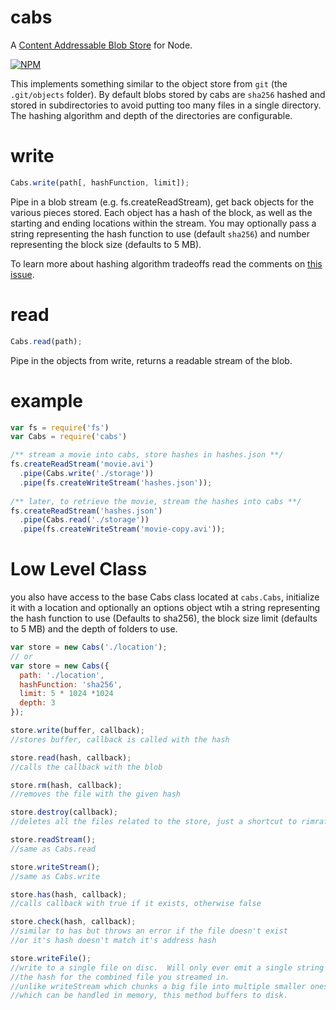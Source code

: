 cabs
====

A [Content Addressable Blob Store](https://en.wikipedia.org/wiki/Content-addressable_storage) for Node.

[![NPM](https://nodei.co/npm/cabs.png)](https://nodei.co/npm/cabs/)

This implements something similar to the object store from `git` (the `.git/objects` folder). By default blobs stored by cabs are `sha256` hashed and stored in subdirectories to avoid putting too many files in a single directory. The hashing algorithm and depth of the directories are configurable.

write
====

```js
Cabs.write(path[, hashFunction, limit]);
```

Pipe in a blob stream (e.g. fs.createReadStream), get back objects for the various pieces stored. Each object has a hash of the block, as well as the starting and ending locations within the stream. You may optionally pass a string representing the hash function to use (default `sha256`) and number representing the block size (defaults to 5 MB).

To learn more about hashing algorithm tradeoffs read the comments on [this issue](https://github.com/calvinmetcalf/cabs/pull/4).

read
====

```js
Cabs.read(path);
```

Pipe in the objects from write, returns a readable stream of the blob.

example
====

```js
var fs = require('fs')
var Cabs = require('cabs')

/** stream a movie into cabs, store hashes in hashes.json **/
fs.createReadStream('movie.avi')
  .pipe(Cabs.write('./storage'))
  .pipe(fs.createWriteStream('hashes.json'));
  
/** later, to retrieve the movie, stream the hashes into cabs **/
fs.createReadStream('hashes.json')
  .pipe(Cabs.read('./storage'))
  .pipe(fs.createWriteStream('movie-copy.avi'));
```

Low Level Class
=====

you also have access to the base Cabs class located at `cabs.Cabs`, initialize it with a location and optionally an options object wtih a string representing the hash function to use (Defaults to sha256), the block size limit (defaults to 5 MB) and the depth of folders to use.

```javascript
var store = new Cabs('./location');
// or
var store = new Cabs({
  path: './location',
  hashFunction: 'sha256',
  limit: 5 * 1024 *1024
  depth: 3
});

store.write(buffer, callback);
//stores buffer, callback is called with the hash

store.read(hash, callback);
//calls the callback with the blob

store.rm(hash, callback);
//removes the file with the given hash

store.destroy(callback);
//deletes all the files related to the store, just a shortcut to rimraf so beware.

store.readStream();
//same as Cabs.read

store.writeStream();
//same as Cabs.write

store.has(hash, callback);
//calls callback with true if it exists, otherwise false

store.check(hash, callback);
//similar to has but throws an error if the file doesn't exist
//or it's hash doesn't match it's address hash

store.writeFile();
//write to a single file on disc.  Will only ever emit a single string
//the hash for the combined file you streamed in.
//unlike writeStream which chunks a big file into multiple smaller ones
//which can be handled in memory, this method buffers to disk.
```
